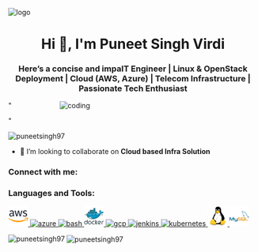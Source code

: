 ![logo](https://thumbs.dreamstime.com/b/network-server-computers-business-intelligence-database-security-system-backup-data-traffic-analysis-big-data-cloud-139213705.jpg)

<h1 align="center">Hi 👋, I'm Puneet Singh Virdi</h1>
<h3 align="center">Here’s a concise and impaIT Engineer | Linux & OpenStack Deployment | Cloud (AWS, Azure) | Telecom Infrastructure | Passionate Tech Enthusiast</h3>

<img align="right" alt="coding" width="400" src="https://cdn.dribbble.com/userupload/24390689/file/original-3f13cebc70b575018ccbb750588394bc.gif">
"

"

<p align="left"> <img src="https://komarev.com/ghpvc/?username=puneetsingh97&label=Profile%20views&color=0e75b6&style=flat" alt="puneetsingh97" /> </p>

- 👯 I’m looking to collaborate on **Cloud based Infra Solution**

<h3 align="left">Connect with me:</h3>
<p align="left">
</p>

<h3 align="left">Languages and Tools:</h3>
<p align="left"> <a href="https://aws.amazon.com" target="_blank" rel="noreferrer"> <img src="https://raw.githubusercontent.com/devicons/devicon/master/icons/amazonwebservices/amazonwebservices-original-wordmark.svg" alt="aws" width="40" height="40"/> </a> <a href="https://azure.microsoft.com/en-in/" target="_blank" rel="noreferrer"> <img src="https://www.vectorlogo.zone/logos/microsoft_azure/microsoft_azure-icon.svg" alt="azure" width="40" height="40"/> </a> <a href="https://www.gnu.org/software/bash/" target="_blank" rel="noreferrer"> <img src="https://www.vectorlogo.zone/logos/gnu_bash/gnu_bash-icon.svg" alt="bash" width="40" height="40"/> </a> <a href="https://www.docker.com/" target="_blank" rel="noreferrer"> <img src="https://raw.githubusercontent.com/devicons/devicon/master/icons/docker/docker-original-wordmark.svg" alt="docker" width="40" height="40"/> </a> <a href="https://cloud.google.com" target="_blank" rel="noreferrer"> <img src="https://www.vectorlogo.zone/logos/google_cloud/google_cloud-icon.svg" alt="gcp" width="40" height="40"/> </a> <a href="https://www.jenkins.io" target="_blank" rel="noreferrer"> <img src="https://www.vectorlogo.zone/logos/jenkins/jenkins-icon.svg" alt="jenkins" width="40" height="40"/> </a> <a href="https://kubernetes.io" target="_blank" rel="noreferrer"> <img src="https://www.vectorlogo.zone/logos/kubernetes/kubernetes-icon.svg" alt="kubernetes" width="40" height="40"/> </a> <a href="https://www.linux.org/" target="_blank" rel="noreferrer"> <img src="https://raw.githubusercontent.com/devicons/devicon/master/icons/linux/linux-original.svg" alt="linux" width="40" height="40"/> </a> <a href="https://www.mysql.com/" target="_blank" rel="noreferrer"> <img src="https://raw.githubusercontent.com/devicons/devicon/master/icons/mysql/mysql-original-wordmark.svg" alt="mysql" width="40" height="40"/> </a> </p>

<p><img align="left" src="https://github-readme-stats.vercel.app/api/top-langs?username=puneetsingh97&show_icons=true&locale=en&layout=compact" alt="puneetsingh97" /></p>

<p>&nbsp;<img align="center" src="https://github-readme-stats.vercel.app/api?username=puneetsingh97&show_icons=true&locale=en" alt="puneetsingh97" /></p>

